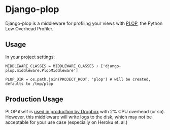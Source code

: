 # Django-plop

Django-plop is a middleware for profiling your views with [PLOP][plop], the
Python Low Overhead Profiler.

## Usage

In your project settings:

    MIDDLEWARE_CLASSES = MIDDLEWARE_CLASSES + ['django-plop.middleware.PlopMiddleware']

    PLOP_DIR = os.path.join(PROJECT_ROOT, 'plop') # will be created, defaults to /tmp/plop

## Production Usage

PLOP itself is [used in production by Dropbox][dropbox-plop] with 2% CPU
overhead (or so). However, this middleware will write logs to the disk, which
may not be acceptable for your use case (especially on Heroku et. al.)

[plop]: https://github.com/bdarnell/plop "plop on GitHub"
[dropbox-plop]: http://tech.dropbox.com/?p=272 "Dropbox Plop: Low-overhead profiling for Python"
